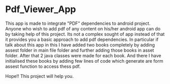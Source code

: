 # Pdf_Viewer_App

This app is made to integrate "PDF" dependencies to android project. Anyone who wish to add pdf of any content on his/her android app can do
   by taking help of this project.
Its not a complex sought of app instead of that it provides you a basic approach to add pdf dependencies. In particular if talk about this app
   in this I have added two books completely by adding assest folder in main file folder and further adding those books in asset folder.
After that 2 java classes were made for each book. And there I have initialised these books by adding few lines of code which generate are 
  form assest function to access thess pdf.

Hope!! This project will help you.
